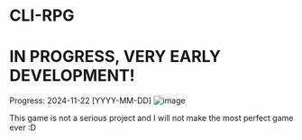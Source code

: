 # CLI-RPG

# IN PROGRESS, VERY EARLY DEVELOPMENT!

Progress:
2024-11-22 [YYYY-MM-DD]
![image](https://github.com/user-attachments/assets/338f59c8-149f-41b1-9fc1-d64b83f542e9)

This game is not a serious project and I will not make the most perfect game ever :D
